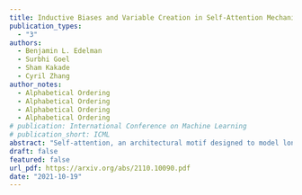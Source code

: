 ```yaml
---
title: Inductive Biases and Variable Creation in Self-Attention Mechanisms
publication_types:
  - "3"
authors:
  - Benjamin L. Edelman
  - Surbhi Goel
  - Sham Kakade
  - Cyril Zhang
author_notes:
  - Alphabetical Ordering
  - Alphabetical Ordering
  - Alphabetical Ordering
  - Alphabetical Ordering
# publication: International Conference on Machine Learning
# publication_short: ICML
abstract: "Self-attention, an architectural motif designed to model long-range interactions in sequential data, has driven numerous recent breakthroughs in natural language processing and beyond. This work provides a theoretical analysis of the inductive biases of self-attention modules, where our focus is to rigorously establish which functions and long-range dependencies self-attention blocks prefer to represent. Our main result shows that bounded-norm Transformer layers create sparse variables: they can represent sparse functions of the input sequence, with sample complexity scaling only logarithmically with the context length. Furthermore, we propose new experimental protocols to support this analysis and to guide the practice of training Transformers, built around the large body of work on provably learning sparse Boolean functions."
draft: false
featured: false
url_pdf: https://arxiv.org/abs/2110.10090.pdf
date: "2021-10-19"
---
```

